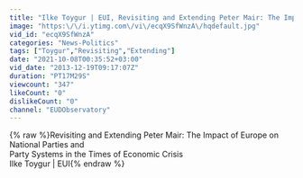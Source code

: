 ```yaml
---
title: "Ilke Toygur | EUI, Revisiting and Extending Peter Mair: The Impact of Europe on (...)"
image: "https:\/\/i.ytimg.com\/vi\/ecqX9SfWnzA\/hqdefault.jpg"
vid_id: "ecqX9SfWnzA"
categories: "News-Politics"
tags: ["Toygur","Revisiting","Extending"]
date: "2021-10-08T00:35:52+03:00"
vid_date: "2013-12-19T09:17:07Z"
duration: "PT17M29S"
viewcount: "347"
likeCount: "0"
dislikeCount: "0"
channel: "EUDObservatory"
---
```

{% raw %}Revisiting and Extending Peter Mair: The Impact of Europe on National Parties and<br />Party Systems in the Times of Economic Crisis<br />Ilke Toygur | EUI{% endraw %}
